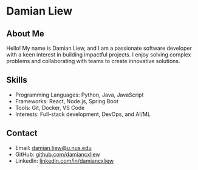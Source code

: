 # Damian Liew

## About Me
Hello! My name is Damian Liew, and I am a passionate software developer with a keen interest in building impactful projects. I enjoy solving complex problems and collaborating with teams to create innovative solutions.

## Skills
- Programming Languages: Python, Java, JavaScript
- Frameworks: React, Node.js, Spring Boot
- Tools: Git, Docker, VS Code
- Interests: Full-stack development, DevOps, and AI/ML

## Contact
- Email: [damian.liew@u.nus.edu](mailto:damian.liew@u.nus.edu)
- GitHub: [github.com/damiancxliew](https://github.com/damiancxliew)
- LinkedIn: [linkedin.com/in/damiancxliew](https://linkedin.com/in/damiancxliew)